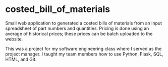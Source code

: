 # costed_bill_of_materials

Small web application to generated a costed bills of materials from an input spreadsheet of part numbers and quantities. Pricing is done using an average of historical prices; these prices can be batch uploaded to the website. 

This was a project for my software engineering class where I served as the project manager. I taught my team members how to use Python, Flask, SQL, HTML, and Git.

